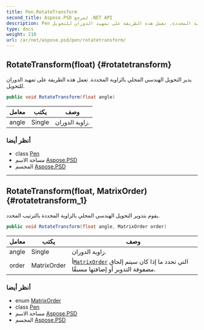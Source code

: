 ```yaml
---
title: Pen.RotateTransform
second_title: Aspose.PSD لمرجع .NET API
description: Pen طريقة. يدير التحويل الهندسي المحلي بالزاوية المحددة. تعمل هذه الطريقة على تمهيد الدوران للتحويل.
type: docs
weight: 210
url: /ar/net/aspose.psd/pen/rotatetransform/
---
```

## RotateTransform(float) {#rotatetransform}

يدير التحويل الهندسي المحلي بالزاوية المحددة. تعمل هذه الطريقة على تمهيد الدوران للتحويل.

```csharp
public void RotateTransform(float angle)
```

| معامل | يكتب | وصف |
| --- | --- | --- |
| angle | Single | زاوية الدوران. |

### أنظر أيضا

* class [Pen](../)
* مساحة الاسم [Aspose.PSD](../../pen/)
* المجسم [Aspose.PSD](../../../)

---

## RotateTransform(float, MatrixOrder) {#rotatetransform_1}

يقوم بتدوير التحويل الهندسي المحلي بالزاوية المحددة بالترتيب المحدد.

```csharp
public void RotateTransform(float angle, MatrixOrder order)
```

| معامل | يكتب | وصف |
| --- | --- | --- |
| angle | Single | زاوية الدوران. |
| order | MatrixOrder | أ[`MatrixOrder`](../../matrixorder/) التي تحدد ما إذا كان سيتم إلحاق مصفوفة التدوير أو إضافتها مسبقًا. |

### أنظر أيضا

* enum [MatrixOrder](../../matrixorder/)
* class [Pen](../)
* مساحة الاسم [Aspose.PSD](../../pen/)
* المجسم [Aspose.PSD](../../../)


